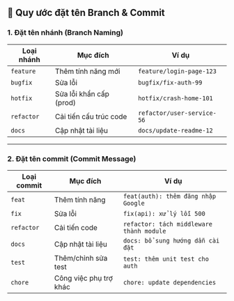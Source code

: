 ## 📑 Quy ước đặt tên Branch & Commit

### 1. Đặt tên nhánh (Branch Naming)

| Loại nhánh   | Mục đích                | Ví dụ                     |
|--------------|-------------------------|---------------------------|
| `feature`    | Thêm tính năng mới      | `feature/login-page-123`  |
| `bugfix`     | Sửa lỗi                 | `bugfix/fix-auth-99`      |
| `hotfix`     | Sửa lỗi khẩn cấp (prod) | `hotfix/crash-home-101`   |
| `refactor`   | Cải tiến cấu trúc code  | `refactor/user-service-56`|
| `docs`       | Cập nhật tài liệu       | `docs/update-readme-12`   |

---

### 2. Đặt tên commit (Commit Message)

| Loại commit | Mục đích                 | Ví dụ                                   |
|-------------|--------------------------|-----------------------------------------|
| `feat`      | Thêm tính năng           | `feat(auth): thêm đăng nhập Google`     |
| `fix`       | Sửa lỗi                  | `fix(api): xử lý lỗi 500`               |
| `refactor`  | Cải tiến code            | `refactor: tách middleware thành module`|
| `docs`      | Cập nhật tài liệu        | `docs: bổ sung hướng dẫn cài đặt`       |
| `test`      | Thêm/chỉnh sửa test      | `test: thêm unit test cho auth`         |
| `chore`     | Công việc phụ trợ khác   | `chore: update dependencies`            |
